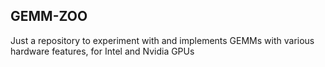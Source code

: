 ## GEMM-ZOO

Just a repository to experiment with and implements GEMMs with various
hardware features, for Intel and Nvidia GPUs